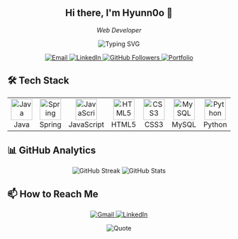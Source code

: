 <!-- Greeting -->
<h2 align="center">Hi there, I'm <strong>Hyunn0o</strong> 👋</h2>

<!-- Subheading -->
<p align="center">
  <em>Web Developer</em>
</p>

<!-- Animated SVG -->
<div align="center">
  <img src="https://readme-typing-svg.herokuapp.com?font=Fira+Code&size=22&pause=1000&color=F75C7E&center=true&vCenter=true&width=440&lines=Passionate+about+innovation;Always+learning+new+things!" alt="Typing SVG" />
</div>

<!-- Social Links -->
<p align="center">
  <a href="mailto:oh0777235@example.com">
    <img src="https://img.shields.io/badge/-Email-D14836?style=flat-square&logo=Gmail&logoColor=white" alt="Email" />
  </a>
  <a href="https://www.linkedin.com/in/hyunyoung-oh-292603277/">
    <img src="https://img.shields.io/badge/-LinkedIn-0077B5?style=flat-square&logo=LinkedIn&logoColor=white" alt="LinkedIn" />
  </a>
  <a href="https://github.com/hyunn0o">
    <img src="https://img.shields.io/github/followers/hyunn0o?label=GitHub&style=social" alt="GitHub Followers" />
  </a>
  <a href="https://drive.google.com/file/d/1Z08Oo5uZo2IUAXwVxn2e-kAJXrwoMniR/view?usp=sharing">
    <img src="https://img.shields.io/badge/-Portfolio-FF7139?style=flat-square&logo=Firefox&logoColor=white" alt="Portfolio" />
  </a>
</p>

## 🛠 Tech Stack

<table align="center">
  <tr>
    <td align="center" width="96">
      <img src="https://img.shields.io/badge/Java-007396?style=flat&logo=java&logoColor=white" width="48" height="48" alt="Java" />
      <!-- <img src="https://cdn.simpleicons.org/java/007396" width="48" height="48" alt="Java" /> -->
      <br>Java
    </td>
    <td align="center" width="96">
      <img src="https://cdn.simpleicons.org/spring/6DB33F" width="48" height="48" alt="Spring" />
      <br>Spring
    </td>
    <td align="center" width="96">
      <img src="https://cdn.simpleicons.org/javascript/F7DF1E" width="48" height="48" alt="JavaScript" />
      <br>JavaScript
    </td>
    <td align="center" width="96">
      <img src="https://cdn.simpleicons.org/html5/E34F26" width="48" height="48" alt="HTML5" />
      <br>HTML5
    </td>
    <td align="center" width="96">
      <img src="https://cdn.simpleicons.org/css3/1572B6" width="48" height="48" alt="CSS3" />
      <br>CSS3
    </td>
    <td align="center" width="96">
      <img src="https://cdn.simpleicons.org/mysql/4479A1" width="48" height="48" alt="MySQL" />
      <br>MySQL
    </td>
    <td align="center" width="96">
      <img src="https://cdn.simpleicons.org/python/3776AB" width="48" height="48" alt="Python" />
      <br>Python
    </td>
  </tr>
</table>

## 📊 GitHub Analytics

<div align="center">
  <img src="https://streak-stats.demolab.com?user=hyunn0o&theme=radical&hide_border=true" alt="GitHub Streak" />
  <img src="https://github-readme-stats.vercel.app/api?username=hyunn0o&show_icons=true&theme=radical&hide_border=true" alt="GitHub Stats" />
</div>

## 📫 How to Reach Me

<!-- - 📧 **Email**: [oh0777235@example.com](mailto:oh0777235@example.com)
- 💼 **LinkedIn**: [Hyunyoung Oh](https://www.linkedin.com/in/hyunyoung-oh-292603277/) -->

<p align="center">
  <a href="mailto:oh0777235@example.com">
    <img src="https://img.shields.io/badge/-Gmail-D14836?style=for-the-badge&logo=gmail&logoColor=white" alt="Gmail" />
  </a>
  <a href="https://www.linkedin.com/in/hyunyoung-oh-292603277/">
    <img src="https://img.shields.io/badge/-LinkedIn-0077B5?style=for-the-badge&logo=linkedin&logoColor=white" alt="LinkedIn" />
  </a>
</p>

<!-- Footer with Quote -->
<p align="center">
  <img src="https://quotes-github-readme.vercel.app/api?type=horizontal&theme=radical" alt="Quote" />
</p>
